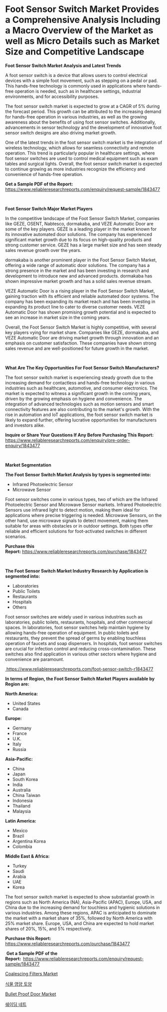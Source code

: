 <p><h1>Foot Sensor Switch Market Provides a Comprehensive Analysis Including a Macro Overview of the Market as well as Micro Details such as Market Size and Competitive Landscape</h1></p><p><strong>Foot Sensor Switch Market Analysis and Latest Trends</strong></p>
<p><p>A foot sensor switch is a device that allows users to control electrical devices with a simple foot movement, such as stepping on a pedal or pad. This hands-free technology is commonly used in applications where hands-free operation is needed, such as in healthcare settings, industrial environments, and for accessibility purposes. </p><p>The foot sensor switch market is expected to grow at a CAGR of 5% during the forecast period. This growth can be attributed to the increasing demand for hands-free operation in various industries, as well as the growing awareness about the benefits of using foot sensor switches. Additionally, advancements in sensor technology and the development of innovative foot sensor switch designs are also driving market growth.</p><p>One of the latest trends in the foot sensor switch market is the integration of wireless technology, which allows for seamless connectivity and remote operation. This trend is particularly popular in healthcare settings, where foot sensor switches are used to control medical equipment such as exam tables and surgical lights. Overall, the foot sensor switch market is expected to continue growing as more industries recognize the efficiency and convenience of hands-free operation.</p></p>
<p><strong>Get a Sample PDF of the Report:&nbsp;</strong> <a href="https://www.reliableresearchreports.com/enquiry/request-sample/1843477">https://www.reliableresearchreports.com/enquiry/request-sample/1843477</a></p>
<p>&nbsp;</p>
<p><strong>Foot Sensor Switch Major Market Players</strong></p>
<p><p>In the competitive landscape of the Foot Sensor Switch Market, companies like GEZE, OSENT, Nabtesco, dormakaba, and VEZE Automatic Door are some of the key players. GEZE is a leading player in the market known for its innovative automated door solutions. The company has experienced significant market growth due to its focus on high-quality products and strong customer service. GEZE has a large market size and has seen steady sales revenue growth over the years.</p><p>dormakaba is another prominent player in the Foot Sensor Switch Market, offering a wide range of automatic door solutions. The company has a strong presence in the market and has been investing in research and development to introduce new and advanced products. dormakaba has shown impressive market growth and has a solid sales revenue stream.</p><p>VEZE Automatic Door is a rising player in the Foot Sensor Switch Market, gaining traction with its efficient and reliable automated door systems. The company has been expanding its market reach and has been investing in expanding its product line to cater to diverse customer needs. VEZE Automatic Door has shown promising growth potential and is expected to see an increase in market size in the coming years.</p><p>Overall, the Foot Sensor Switch Market is highly competitive, with several key players vying for market share. Companies like GEZE, dormakaba, and VEZE Automatic Door are driving market growth through innovation and an emphasis on customer satisfaction. These companies have shown strong sales revenue and are well-positioned for future growth in the market.</p></p>
<p>&nbsp;</p>
<p><strong>What Are The Key Opportunities For Foot Sensor Switch Manufacturers?</strong></p>
<p><p>The foot sensor switch market is experiencing steady growth due to the increasing demand for contactless and hands-free technology in various industries such as healthcare, automotive, and consumer electronics. The market is expected to witness a significant growth in the coming years, driven by the growing emphasis on hygiene and convenience. The integration of advanced technologies such as motion sensors and smart connectivity features are also contributing to the market's growth. With the rise in automation and IoT applications, the foot sensor switch market is likely to expand further, offering lucrative opportunities for manufacturers and investors alike.</p></p>
<p><strong>Inquire or Share Your Questions If Any Before Purchasing This Report:</strong> <a href="https://www.reliableresearchreports.com/enquiry/pre-order-enquiry/1843477">https://www.reliableresearchreports.com/enquiry/pre-order-enquiry/1843477</a></p>
<p>&nbsp;</p>
<p><strong>Market Segmentation</strong></p>
<p><strong>The Foot Sensor Switch Market Analysis by types is segmented into:</strong></p>
<p><ul><li>Infrared Photoelectric Sensor</li><li>Microwave Sensor</li></ul></p>
<p><p>Foot sensor switches come in various types, two of which are the Infrared Photoelectric Sensor and Microwave Sensor markets. Infrared Photoelectric Sensors use infrared light to detect motion, making them ideal for applications where precise triggering is needed. Microwave Sensors, on the other hand, use microwave signals to detect movement, making them suitable for areas with obstacles or in outdoor settings. Both types offer reliable and efficient solutions for foot-activated switches in different scenarios.</p></p>
<p><strong>Purchase this Report:&nbsp;</strong><a href="https://www.reliableresearchreports.com/purchase/1843477">https://www.reliableresearchreports.com/purchase/1843477</a></p>
<p>&nbsp;</p>
<p><strong>The Foot Sensor Switch Market Industry Research by Application is segmented into:</strong></p>
<p><ul><li>Laboratories</li><li>Public Toilets</li><li>Restaurants</li><li>Hospitals</li><li>Others</li></ul></p>
<p><p>Foot sensor switches are widely used in various industries such as laboratories, public toilets, restaurants, hospitals, and other commercial spaces. In laboratories, foot sensor switches help maintain hygiene by allowing hands-free operation of equipment. In public toilets and restaurants, they prevent the spread of germs by enabling touchless operation of faucets and soap dispensers. In hospitals, foot sensor switches are crucial for infection control and reducing cross-contamination. These switches also find application in various other sectors where hygiene and convenience are paramount.</p></p>
<p><a href="https://www.reliableresearchreports.com/foot-sensor-switch-r1843477">&nbsp;https://www.reliableresearchreports.com/foot-sensor-switch-r1843477</a></p>
<p><strong>In terms of Region, the Foot Sensor Switch Market Players available by Region are:</strong></p>
<p>
    <p> <strong> North America: </strong>
        <ul>
            <li>United States</li>
            <li>Canada</li>
        </ul>
        </p> 
    <p> <strong> Europe: </strong>
        <ul>
            <li>Germany</li>
            <li>France</li>
            <li>U.K.</li>
            <li>Italy</li>
            <li>Russia</li>
        </ul>
        </p> 
    <p> <strong> Asia-Pacific: </strong>
        <ul>
            <li>China</li>
            <li>Japan</li>
            <li>South Korea</li>
            <li>India</li>
            <li>Australia</li>
            <li>China Taiwan</li>
            <li>Indonesia</li>
            <li>Thailand</li>
            <li>Malaysia</li>
        </ul>
        </p> 
    <p> <strong> Latin America: </strong>
        <ul>
            <li>Mexico</li>
            <li>Brazil</li>
            <li>Argentina Korea</li>
            <li>Colombia</li>
        </ul>
        </p> 
    <p> <strong> Middle East & Africa: </strong>
        <ul>
            <li>Turkey</li>
            <li>Saudi</li>
            <li>Arabia</li>
            <li>UAE</li>
            <li>Korea</li>
        </ul>
    </p>
    </p>
<p><p>The foot sensor switch market is expected to show substantial growth in regions such as North America (NA), Asia-Pacific (APAC), Europe, USA, and China due to the increasing demand for touchless and hygienic solutions in various industries. Among these regions, APAC is anticipated to dominate the market with a market share of 35%, followed by North America with 25% market share. Europe, USA, and China are expected to hold market shares of 20%, 15%, and 5% respectively.</p></p>
<p><strong>Purchase this Report: </strong><a href="https://www.reliableresearchreports.com/purchase/1843477">https://www.reliableresearchreports.com/purchase/1843477</a></p>
<p>&nbsp;<strong>Get a Sample PDF of the Report:&nbsp;&nbsp;</strong><a href="https://www.reliableresearchreports.com/enquiry/request-sample/1843477">https://www.reliableresearchreports.com/enquiry/request-sample/1843477</a></p>
<p><strong></strong></p>
<p><p><a href="https://github.com/mancsybtousav/Market-Research-Report-List-2/blob/main/coalescing-filters-market.md">Coalescing Filters Market</a></p><p><a href="https://github.com/PercyHagernes9778/Market-Research-Report-List-1/blob/main/627074633327.md">식물 영양 토양</a></p><p><a href="https://github.com/AKSHATREPORTPRIME/Market-Research-Report-List-4/blob/main/bullet-proof-door-market.md">Bullet Proof Door Market</a></p><p><a href="https://github.com/rsg307664904/Market-Research-Report-List-1/blob/main/285651533326.md">쉐이딩 네트</a></p></p>